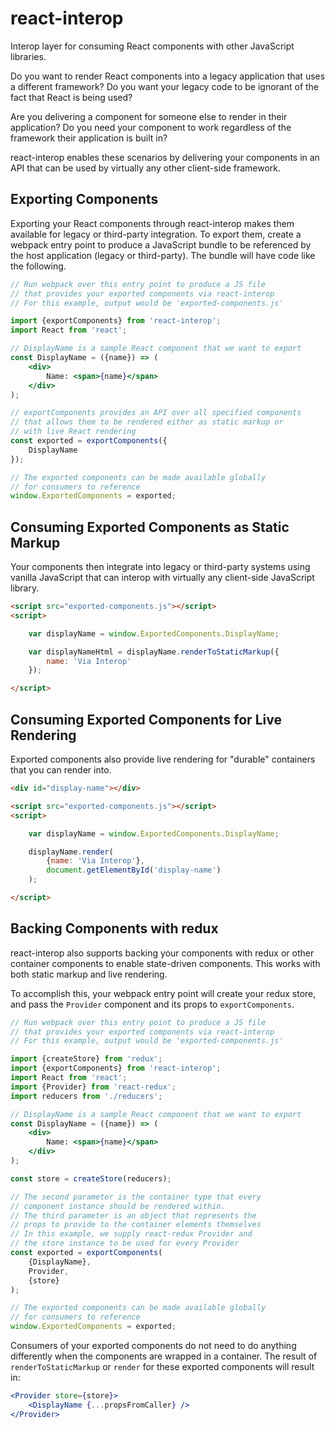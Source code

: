 # react-interop
Interop layer for consuming React components with other JavaScript libraries.

Do you want to render React components into a legacy application that uses a different framework?  Do you want your legacy code to be ignorant of the fact that React is being used?

Are you delivering a component for someone else to render in their application?  Do you need your component to work regardless of the framework their application is built in?

react-interop enables these scenarios by delivering your components in an API that can be used by virtually any other client-side framework.

## Exporting Components

Exporting your React components through react-interop makes them available for legacy or third-party integration.  To export them, create a webpack entry point to produce a JavaScript bundle to be referenced by the host application (legacy or third-party).  The bundle will have code like the following.

``` jsx
// Run webpack over this entry point to produce a JS file
// that provides your exported components via react-interop
// For this example, output would be 'exported-components.js'

import {exportComponents} from 'react-interop';
import React from 'react';

// DisplayName is a sample React component that we want to export
const DisplayName = ({name}) => (
    <div>
        Name: <span>{name}</span>
    </div>
);

// exportComponents provides an API over all specified components
// that allows them to be rendered either as static markup or
// with live React rendering
const exported = exportComponents({
    DisplayName
});

// The exported components can be made available globally
// for consumers to reference
window.ExportedComponents = exported;
```

## Consuming Exported Components as Static Markup

Your components then integrate into legacy or third-party systems using vanilla JavaScript that can interop with virtually any client-side JavaScript library.

``` html
<script src="exported-components.js"></script>
<script>

    var displayName = window.ExportedComponents.DisplayName;

    var displayNameHtml = displayName.renderToStaticMarkup({
        name: 'Via Interop'
    });

</script>
```

## Consuming Exported Components for Live Rendering

Exported components also provide live rendering for "durable" containers that you can render into.

``` html
<div id="display-name"></div>

<script src="exported-components.js"></script>
<script>

    var displayName = window.ExportedComponents.DisplayName;

    displayName.render(
        {name: 'Via Interop'},
        document.getElementById('display-name')
    );

</script>
```

## Backing Components with redux

react-interop also supports backing your components with redux or other container components to enable state-driven components.  This works with both static markup and live rendering.

To accomplish this, your webpack entry point will create your redux store, and pass the `Provider` component and its props to `exportComponents`.

``` jsx
// Run webpack over this entry point to produce a JS file
// that provides your exported components via react-interop
// For this example, output would be 'exported-components.js'

import {createStore} from 'redux';
import {exportComponents} from 'react-interop';
import React from 'react';
import {Provider} from 'react-redux';
import reducers from './reducers';

// DisplayName is a sample React component that we want to export
const DisplayName = ({name}) => (
    <div>
        Name: <span>{name}</span>
    </div>
);

const store = createStore(reducers);

// The second parameter is the container type that every
// component instance should be rendered within.
// The third parameter is an object that represents the
// props to provide to the container elements themselves
// In this example, we supply react-redux Provider and
// the store instance to be used for every Provider
const exported = exportComponents(
    {DisplayName},
    Provider,
    {store}
);

// The exported components can be made available globally
// for consumers to reference
window.ExportedComponents = exported;
```

Consumers of your exported components do not need to do anything differently when the components are wrapped in a container.  The result of `renderToStaticMarkup` or `render` for these exported components will result in:

``` jsx
<Provider store={store}>
    <DisplayName {...propsFromCaller} />
</Provider>
```
